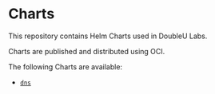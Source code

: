 # Charts

This repository contains Helm Charts used in DoubleU Labs.

Charts are published and distributed using OCI.

The following Charts are available:

- [`dns`](./charts/dns/README.md)
